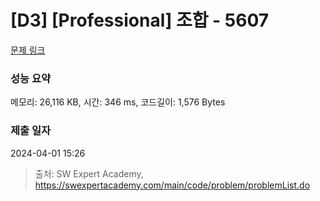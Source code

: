 # [D3] [Professional] 조합 - 5607 

[문제 링크](https://swexpertacademy.com/main/code/problem/problemDetail.do?contestProbId=AWXGKdbqczEDFAUo) 

### 성능 요약

메모리: 26,116 KB, 시간: 346 ms, 코드길이: 1,576 Bytes

### 제출 일자

2024-04-01 15:26



> 출처: SW Expert Academy, https://swexpertacademy.com/main/code/problem/problemList.do